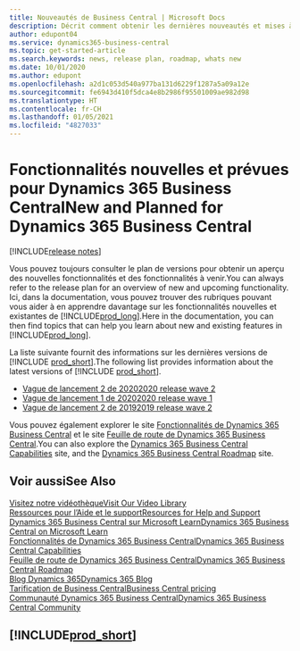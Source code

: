 ```yaml
---
title: Nouveautés de Business Central | Microsoft Docs
description: Décrit comment obtenir les dernières nouveautés et mises à jour de Business Central.
author: edupont04
ms.service: dynamics365-business-central
ms.topic: get-started-article
ms.search.keywords: news, release plan, roadmap, whats new
ms.date: 10/01/2020
ms.author: edupont
ms.openlocfilehash: a2d1c053d540a977ba131d6229f1287a5a09a12e
ms.sourcegitcommit: fe6943d410f5dca4e8b2986f95501009ae982d98
ms.translationtype: HT
ms.contentlocale: fr-CH
ms.lasthandoff: 01/05/2021
ms.locfileid: "4827033"
---
```

# <a name="new-and-planned-for-dynamics-365-business-central"></a><span data-ttu-id="80efa-103">Fonctionnalités nouvelles et prévues pour Dynamics 365 Business Central</span><span class="sxs-lookup"><span data-stu-id="80efa-103">New and Planned for Dynamics 365 Business Central</span></span>

[!INCLUDE[release notes](includes/release-notes.md)]

<span data-ttu-id="80efa-104">Vous pouvez toujours consulter le plan de versions pour obtenir un aperçu des nouvelles fonctionnalités et des fonctionnalités à venir.</span><span class="sxs-lookup"><span data-stu-id="80efa-104">You can always refer to the release plan for an overview of new and upcoming functionality.</span></span> <span data-ttu-id="80efa-105">Ici, dans la documentation, vous pouvez trouver des rubriques pouvant vous aider à en apprendre davantage sur les fonctionnalités nouvelles et existantes de [!INCLUDE[prod_long](includes/prod_long.md)].</span><span class="sxs-lookup"><span data-stu-id="80efa-105">Here in the documentation, you can then find topics that can help you learn about new and existing features in [!INCLUDE[prod_long](includes/prod_long.md)].</span></span> 

<span data-ttu-id="80efa-106">La liste suivante fournit des informations sur les dernières versions de [!INCLUDE [prod_short](includes/prod_short.md)].</span><span class="sxs-lookup"><span data-stu-id="80efa-106">The following list provides information about the latest versions of [!INCLUDE [prod_short](includes/prod_short.md)].</span></span>  

* [<span data-ttu-id="80efa-107">Vague de lancement 2 de 2020</span><span class="sxs-lookup"><span data-stu-id="80efa-107">2020 release wave 2</span></span>](/dynamics365-release-plan/2020wave2/smb/dynamics365-business-central/planned-features)  
* [<span data-ttu-id="80efa-108">Vague de lancement 1 de 2020</span><span class="sxs-lookup"><span data-stu-id="80efa-108">2020 release wave 1</span></span>](/dynamics365-release-plan/2020wave1/dynamics365-business-central/planned-features)  
* [<span data-ttu-id="80efa-109">Vague de lancement 2 de 2019</span><span class="sxs-lookup"><span data-stu-id="80efa-109">2019 release wave 2</span></span>](/dynamics365-release-plan/2019wave2/dynamics365-business-central/planned-features)  

<span data-ttu-id="80efa-110">Vous pouvez également explorer le site [Fonctionnalités de Dynamics 365 Business Central](https://dynamics.microsoft.com/business-central/capabilities/) et le site [Feuille de route de Dynamics 365 Business Central](https://dynamics.microsoft.com/roadmap/business-central/).</span><span class="sxs-lookup"><span data-stu-id="80efa-110">You can also explore the [Dynamics 365 Business Central Capabilities](https://dynamics.microsoft.com/business-central/capabilities/) site, and the [Dynamics 365 Business Central Roadmap](https://dynamics.microsoft.com/roadmap/business-central/) site.</span></span>  

## <a name="see-also"></a><span data-ttu-id="80efa-111">Voir aussi</span><span class="sxs-lookup"><span data-stu-id="80efa-111">See Also</span></span>

[<span data-ttu-id="80efa-112">Visitez notre vidéothèque</span><span class="sxs-lookup"><span data-stu-id="80efa-112">Visit Our Video Library</span></span>](across-videos.md)  
[<span data-ttu-id="80efa-113">Ressources pour l’Aide et le support</span><span class="sxs-lookup"><span data-stu-id="80efa-113">Resources for Help and Support</span></span>](product-help-and-support.md)  
[<span data-ttu-id="80efa-114">Dynamics 365 Business Central sur Microsoft Learn</span><span class="sxs-lookup"><span data-stu-id="80efa-114">Dynamics 365 Business Central on Microsoft Learn</span></span>](/learn/dynamics365/business-central?WT.mc_id=dyn365bc_landingpage-docs)  
[<span data-ttu-id="80efa-115">Fonctionnalités de Dynamics 365 Business Central</span><span class="sxs-lookup"><span data-stu-id="80efa-115">Dynamics 365 Business Central Capabilities</span></span>](https://dynamics.microsoft.com/business-central/capabilities/)  
[<span data-ttu-id="80efa-116">Feuille de route de Dynamics 365 Business Central</span><span class="sxs-lookup"><span data-stu-id="80efa-116">Dynamics 365 Business Central Roadmap</span></span>](https://dynamics.microsoft.com/roadmap/business-central/)  
[<span data-ttu-id="80efa-117">Blog Dynamics 365</span><span class="sxs-lookup"><span data-stu-id="80efa-117">Dynamics 365 Blog</span></span>](https://cloudblogs.microsoft.com/dynamics365/it/product/business-central/)  
[<span data-ttu-id="80efa-118">Tarification de Business Central</span><span class="sxs-lookup"><span data-stu-id="80efa-118">Business Central pricing</span></span>](https://dynamics.microsoft.com/business-central/overview/#pricing)  
[<span data-ttu-id="80efa-119">Communauté Dynamics 365 Business Central</span><span class="sxs-lookup"><span data-stu-id="80efa-119">Dynamics 365 Business Central Community</span></span>](https://community.dynamics.com/business/)

## [!INCLUDE[prod_short](includes/free_trial_md.md)]
